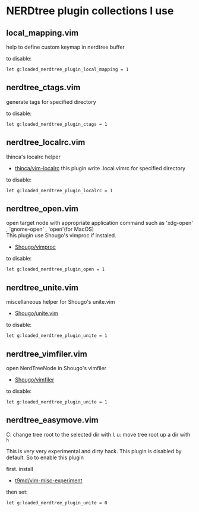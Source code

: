 NERDtree plugin collections I use
==================================
## local_mapping.vim
help to define custom keymap in nerdtree buffer

to disable:

    let g:loaded_nerdtree_plugin_local_mapping = 1

## nerdtree_ctags.vim
generate tags for specified directory

to disable:

    let g:loaded_nerdtree_plugin_ctags = 1

## nerdtree_localrc.vim
thinca's localrc helper

* [thinca/vim-localrc](https://github.com/thinca/vim-localrc)
this plugin write .local.vimrc for specified directory

to disable:

    let g:loaded_nerdtree_plugin_localrc = 1

## nerdtree_open.vim
open target node with appropriate application command such as 'xdg-open' , 'gnome-open' , 'open'(for MacOS)  
This plugin use Shougo's vimproc if instaled.

* [Shougo/vimproc](https://github.com/Shougo/vimproc)

to disable:

    let g:loaded_nerdtree_plugin_open = 1

## nerdtree_unite.vim
miscellaneous helper for Shougo's unite.vim

* [Shougo/unite.vim](https://github.com/Shougo/unite.vim)

to disable:

    let g:loaded_nerdtree_plugin_unite = 1

## nerdtree_vimfiler.vim
open NerdTreeNode in Shougo's vimfiler

* [Shougo/vimfiler](https://github.com/Shougo/vimfiler)

to disable:

    let g:loaded_nerdtree_plugin_unite = 1

## nerdtree_easymove.vim

C: change tree root to the selected dir with `l`
u: move tree root up a dir with `h`

This is very very experimental and dirty hack.
This plugin is disabled by default.
So to enable this plugin

first. install
* [t9md/vim-misc-experiment](https://github.com/t9md/vim-misc-experiment)

then set:

    let g:loaded_nerdtree_plugin_unite = 0
